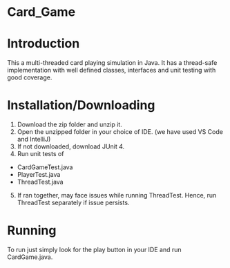 # Card_Game
# Introduction
This a multi-threaded card playing simulation in Java. It has a thread-safe implementation with well defined classes, interfaces and unit testing with good coverage.

# Installation/Downloading
1. Download the zip folder and unzip it. 
2. Open the unzipped folder in your choice of IDE. (we have used VS Code and IntelliJ)
3. If not downloaded, download JUnit 4. 
4. Run unit tests of 
  - CardGameTest.java
  - PlayerTest.java
  - ThreadTest.java
5. If ran together, may face issues while running ThreadTest. Hence, run ThreadTest separately if issue persists.

# Running
To run just simply look for the play button in your IDE and run CardGame.java.
